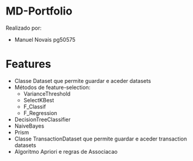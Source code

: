 # MD-Portfolio
Realizado por:
- Manuel Novais pg50575
# Features
  - Classe Dataset que permite guardar e aceder datasets
  - Métodos de feature-selection:
    - VarianceThreshold
    - SelectKBest
    - F_Classif
    - F_Regression
   - DecisionTreeClassifier
   - NaiveBayes
   - Prism
   - Classe TransactionDataset que permite guardar e aceder transaction datasets
   - Algoritmo Apriori e regras de Associacao
   
